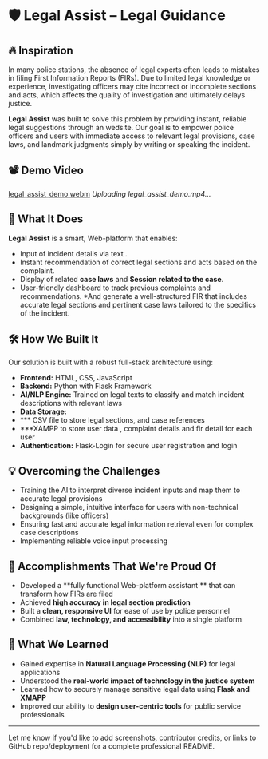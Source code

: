 # 🛡️ Legal Assist – Legal Guidance

## 🔥 Inspiration

In many police stations, the absence of legal experts often leads to mistakes in filing First Information Reports (FIRs). Due to limited legal knowledge or experience, investigating officers may cite incorrect or incomplete sections and acts, which affects the quality of investigation and ultimately delays justice.

**Legal Assist** was built to solve this problem by providing instant, reliable legal suggestions through an wedsite. Our goal is to empower police officers and users with immediate access to relevant legal provisions, case laws, and landmark judgments simply by writing or speaking the incident.

## 📽 Demo Video

[legal\_assist\_demo.webm](https://github.com/user-attachments/assets/your_demo_link_here)
*Uploading legal\_assist\_demo.mp4…*

## 🚀 What It Does

**Legal Assist** is a smart, Web-platform that enables:

* Input of incident details via text .
* Instant recommendation of correct legal sections and acts based on the complaint.
* Display of related **case laws** and **Session related to the case**.
* User-friendly dashboard to track previous complaints and recommendations.
*And generate a well-structured FIR that includes accurate legal sections and pertinent case laws tailored to the specifics of the incident.

## 🛠️ How We Built It

Our solution is built with a robust full-stack architecture using:

* **Frontend:** HTML, CSS, JavaScript
* **Backend:** Python with Flask Framework
* **AI/NLP Engine:** Trained on legal texts to classify and match incident descriptions with relevant laws
* **Data Storage:**
* *** CSV file to store legal sections, and case references
* ***XAMPP to store user data , complaint details and fir detail for each user
* **Authentication:** Flask-Login for secure user registration and login

## 💡 Overcoming the Challenges

* Training the AI to interpret diverse incident inputs and map them to accurate legal provisions
* Designing a simple, intuitive interface for users with non-technical backgrounds (like officers)
* Ensuring fast and accurate legal information retrieval even for complex case descriptions
* Implementing reliable voice input processing

## 🎯 Accomplishments That We're Proud Of

* Developed a **fully functional Web-platform assistant ** that can transform how FIRs are filed
* Achieved **high accuracy in legal section prediction**
* Built a **clean, responsive UI** for ease of use by police personnel
* Combined **law, technology, and accessibility** into a single platform

## 📖 What We Learned

* Gained expertise in **Natural Language Processing (NLP)** for legal applications
* Understood the **real-world impact of technology in the justice system**
* Learned how to securely manage sensitive legal data using **Flask and XMAPP**
* Improved our ability to **design user-centric tools** for public service professionals

---

Let me know if you'd like to add screenshots, contributor credits, or links to GitHub repo/deployment for a complete professional README.

